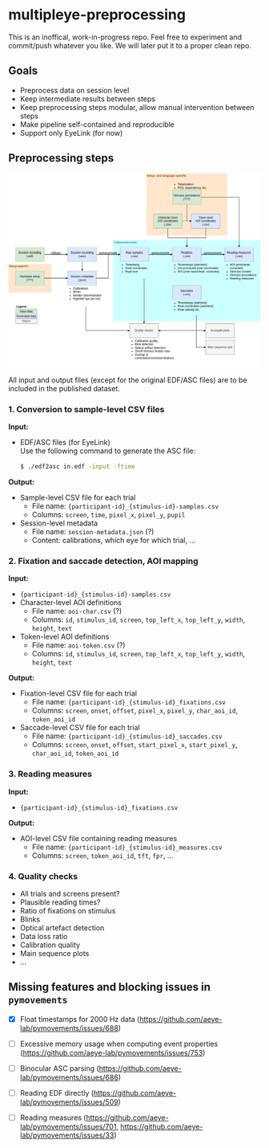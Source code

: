 # multipleye-preprocessing

This is an inoffical, work-in-progress repo. Feel free to experiment and commit/push whatever you like. We will later
put it to a proper clean repo.

## Goals

- Preprocess data on session level
- Keep intermediate results between steps
- Keep preprocessing steps modular, allow manual intervention between steps
- Make pipeline self-contained and reproducible
- Support only EyeLink (for now)

## Preprocessing steps

![](preprocessing.drawio.png)

All input and output files (except for the original EDF/ASC files) are to be included in the published dataset.

### 1. Conversion to sample-level CSV files

**Input:**

- EDF/ASC files (for EyeLink)  
  Use the following command to generate the ASC file:
  ```bash
  $ ./edf2asc in.edf -input -ftime
  ```

**Output:**

- Sample-level CSV file for each trial
    - File name: `{participant-id}_{stimulus-id}-samples.csv`
    - Columns: `screen`, `time`, `pixel_x`, `pixel_y`, `pupil`
- Session-level metadata
    - File name: `session-metadata.json` (?)
    - Content: calibrations, which eye for which trial, ...

### 2. Fixation and saccade detection, AOI mapping

**Input:**

- `{participant-id}_{stimulus-id}-samples.csv`
- Character-level AOI definitions
    - File name: `aoi-char.csv` (?)
    - Columns: `id`, `stimulus_id`, `screen`, `top_left_x`, `top_left_y`, `width`, `height`, `text`
- Token-level AOI definitions
    - File name: `aoi-token.csv` (?)
    - Columns: `id`, `stimulus_id`, `screen`, `top_left_x`, `top_left_y`, `width`, `height`, `text`

**Output:**

- Fixation-level CSV file for each trial
    - File name: `{participant-id}_{stimulus-id}_fixations.csv`
    - Columns: `screen`, `onset`, `offset`, `pixel_x`, `pixel_y`, `char_aoi_id`, `token_aoi_id`
- Saccade-level CSV file for each trial
    - File name: `{participant-id}_{stimulus-id}_saccades.csv`
    - Columns: `screen`, `onset`, `offset`, `start_pixel_x`, `start_pixel_y`, `char_aoi_id`, `token_aoi_id`

### 3. Reading measures

**Input:**

- `{participant-id}_{stimulus-id}_fixations.csv`

**Output:**

- AOI-level CSV file containing reading measures
    - File name: `{participant-id}_{stimulus-id}_measures.csv`
    - Columns: `screen`, `token_aoi_id`, `tft`, `fpr`, ...

### 4. Quality checks

- All trials and screens present?
- Plausible reading times?
- Ratio of fixations on stimulus
- Blinks
- Optical artefact detection
- Data loss ratio
- Calibration quality
- Main sequence plots
- ...

## Missing features and blocking issues in `pymovements`

- [x] Float timestamps for 2000 Hz data (https://github.com/aeye-lab/pymovements/issues/688)
- [ ] Excessive memory usage when computing event properties (https://github.com/aeye-lab/pymovements/issues/753)
- [ ] Binocular ASC parsing (https://github.com/aeye-lab/pymovements/issues/686)
- [ ] Reading EDF directly (https://github.com/aeye-lab/pymovements/issues/509)
- [ ] Reading
  measures (https://github.com/aeye-lab/pymovements/issues/701, https://github.com/aeye-lab/pymovements/issues/33)

